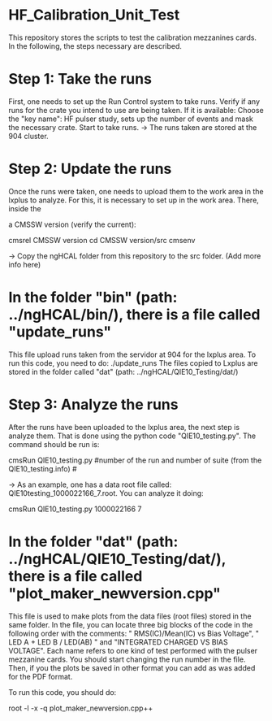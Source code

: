 # HF_Calibration_Unit_Test
This repository stores the scripts to test the calibration mezzanines cards. 
In the following, the steps necessary are described.

# Step 1: Take the runs
First, one needs to set up the Run Control system to take runs.
Verify if any runs for the crate you intend to use are being taken. 
If it is available:
Choose the "key name": HF pulser study, sets up the number of events and mask the necessary crate.
Start to take runs.
-> The runs taken are stored at the 904 cluster. 

# Step 2: Update the runs
Once the runs were taken, one needs to upload them to the work area in the lxplus to analyze. For this, it is necessary to set up in the work area. There, inside the 




a CMSSW version (verify the current):

cmsrel CMSSW version
cd CMSSW version/src
cmsenv


-> Copy the ngHCAL folder from this repository to the src folder. (Add more info here)




# In the folder "bin" (path: ../ngHCAL/bin/), there is a file called "update_runs"
This file upload runs taken from the servidor at 904 for the lxplus area.
To run this code, you need to do: ./update_runs
The files copied to Lxplus are stored in the folder called "dat" (path: ../ngHCAL/QIE10_Testing/dat/)

# Step 3: Analyze the runs
After the runs have been uploaded to the lxplus area, the next step is analyze them. That is done using the python code "QIE10_testing.py". The command should be run is:

cmsRun QIE10_testing.py #number of the run and number of suite (from the  QIE10_testing.info) # 

-> As an example, one has a data root file called: QIE10testing_1000022166_7.root. You can analyze it doing:

cmsRun QIE10_testing.py 1000022166 7

# In the folder "dat" (path: ../ngHCAL/QIE10_Testing/dat/), there is a file called "plot_maker_newversion.cpp"
This file is used to make plots from the data files (root files) stored in the same folder.
In the file, you can locate three big blocks of the code in the following order with the comments: " RMS(IC)/Mean(IC) vs Bias Voltage",  " LED A + LED B / LED(AB) " and "INTEGRATED CHARGED VS BIAS VOLTAGE". Each name refers to one kind of test performed with the pulser mezzanine cards.
You should start changing the run number in the file. Then, if you the plots be saved in other format you can add as was added for the PDF format.

To run this code, you should do: 

root -l -x -q plot_maker_newversion.cpp++
